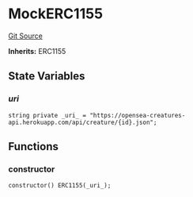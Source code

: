 # MockERC1155
[Git Source](https://github.com/Mill1995/VABDAO/blob/49910eda11ba2d3203435fe324821be24d291140/contracts/mocks/MockERC1155.sol)

**Inherits:**
ERC1155


## State Variables
### _uri_

```solidity
string private _uri_ = "https://opensea-creatures-api.herokuapp.com/api/creature/{id}.json";
```


## Functions
### constructor


```solidity
constructor() ERC1155(_uri_);
```

